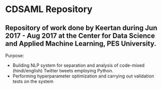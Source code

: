 # CDSAML Repository
## Repository of work done by Keertan during Jun 2017 - Aug 2017 at the Center for Data Science and Applied Machine Learning, PES University. 

Purpose: 
- Building NLP system for separation and analysis of code-mixed (hindi/english) Twitter tweets  employing Python. 
- Performing hyperparameter optimization and carrying out validation tests on the system

